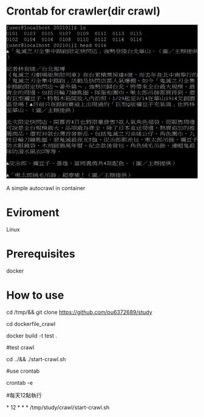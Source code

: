 # Crontab for crawler(dir crawl)
![image](https://raw.githubusercontent.com/pu6372689/study/master/ReadmePic/p1.jpg)

A simple autocrawl in container

# Eviroment 
Linux

# Prerequisites
docker

# How to use
cd /tmp/&& git clone https://github.com/pu6372689/study

cd dockerfile_crawl

docker build -t test .

#test crawl

cd ../&& ./start-crawl.sh

#use crontab

crontab -e

#每天12點執行

\* 12 * * * /tmp/study/crawl/start-crawl.sh

